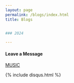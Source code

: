 ```yaml
---
layout: page
permalink: /blogs/index.html
title: Blogs


### 2024

---
```


#### Leave a Message

[MUSIC](https://collapsar0615.github.io/wzj.mp3)

{% include disqus.html %} 

<br><br>

<div style="width: 400px; height: 247.2px;">
<script type='text/javascript' id='clustrmaps' src='//cdn.clustrmaps.com/map_v2.js?cl=080808&w=300&t=tt&d=SKBNmedRRQ9n4KuuVDMP6zzHVrFg-OCBRBI6DNi8mzk&co=ffffff&cmo=ff5353&cmn=ff5353&ct=080808'></script>
</div>















